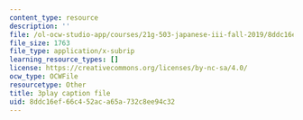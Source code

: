```yaml
---
content_type: resource
description: ''
file: /ol-ocw-studio-app/courses/21g-503-japanese-iii-fall-2019/8ddc16ef66c452aca65a732c8ee94c32_K12JGiYHcTw.vtt
file_size: 1763
file_type: application/x-subrip
learning_resource_types: []
license: https://creativecommons.org/licenses/by-nc-sa/4.0/
ocw_type: OCWFile
resourcetype: Other
title: 3play caption file
uid: 8ddc16ef-66c4-52ac-a65a-732c8ee94c32
---
```

